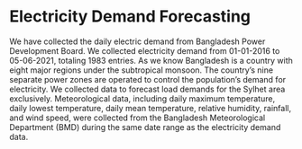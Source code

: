 # Electricity Demand Forecasting
 We have collected the daily electric
 demand from Bangladesh Power Development Board. We
 collected electricity demand from 01-01-2016 to 05-06-2021,
 totaling 1983 entries. As we know Bangladesh is a country
 with eight major regions under the subtropical monsoon. The
 country’s nine separate power zones are operated to control
 the population’s demand for electricity. We collected data
 to forecast load demands for the Sylhet area exclusively.
 Meteorological data, including daily maximum temperature,
 daily lowest temperature, daily mean temperature, relative
 humidity, rainfall, and wind speed, were collected from the
 Bangladesh Meteorological Department (BMD) during the
 same date range as the electricity demand data.
